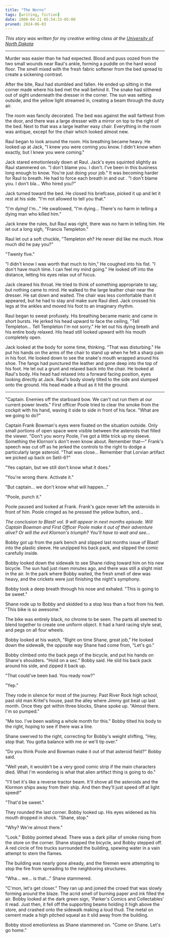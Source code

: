 ```yaml
---
title: "The Norns"
tags: [writing, fiction]
date: 2008-04-21 05:54:33-05:00
pruned: 2024-06-03
---
```


*This story was written for my creative writing class at the [University of North Dakota](http://und.edu/)*

---

Murder was easier than he had expected. Blood and puss oozed from the two small wounds near Raul's ankle, forming a puddle on the hard wood floor. The smell mixed with the fresh fabric softener from the bed spread to create a sickening contrast.

After the bite, Raul had stumbled and fallen. He ended up sitting in the corner made where his bed met the wall behind it. The snake had slithered out of sight underneath the dresser in the corner. The sun was setting outside, and the yellow light streamed in, creating a beam through the dusty air.

The room was fancily decorated. The bed was against the wall farthest from the door, and there was a large dresser with a mirror on top to the right of the bed. Next to that was a large leather easy chair. Everything in the room was antique, except for the chair which looked almost new.

Raul began to look around the room. His breathing became heavy. He looked up at Jack, "I knew you were coming you know. I didn't know when exactly, but I knew you were coming."

Jack stared emotionlessly down at Raul. Jack's eyes squinted slightly as Raul stammered on. "I don't blame you. I don't. I've been in this business long enough to know. You're just doing your job." It was becoming harder for Raul to breath. He had to force each breath in and out . "I don't blame you. I don't bla… Who hired you?"

Jack turned toward the bed. He closed his briefcase, picked it up and let it rest at his side. "I'm not allowed to tell you that."

"I'm dying! I'm…" He swallowed, "I'm dying… There's no harm in telling a dying man who killed him."

Jack knew the rules, but Raul was right, there was no harm in telling him. He let out a long sigh, "Francis Templeton."

Raul let out a soft chuckle, "Templeton eh? He never did like me much. How much did he pay you?"

"Twenty five."

"I didn't know I was worth that much to him," He coughed into his fist. "I don't have much time. I can feel my mind going." He looked off into the distance, letting his eyes relax out of focus.

Jack cleared his throat. He tried to think of something appropriate to say, but nothing came to mind. He walked to the large leather chair near the dresser. He sat down and waited. The chair was less comfortable than it appeared, but he had to stay and make sure Raul died. Jack crossed his legs at the ankles and moved his foot to an imaginary rhythm.

Raul began to sweat profusely. His breathing became manic and came in short bursts. He jerked his head upward to face the ceiling, "Tell Templeton… Tell Templeton I'm not sorry." He let out his dying breath and his entire body relaxed. His head still looked upward with his mouth completely open.

Jack looked at the body for some time, thinking. "That was disturbing." He put his hands on the arms of the chair to stand up when he felt a sharp pain in his foot. He looked down to see the snake's mouth wrapped around his shoe. The fangs had punctured the leather and gone deep into the top of his foot. He let out a grunt and relaxed back into the chair. He looked at Raul's body. His head had relaxed into a forward facing position, eyes looking directly at Jack. Raul's body slowly tilted to the side and slumped onto the ground. His head made a thud as it hit the ground.

---

"Captain. Enemies off the starboard bow. We can't out run them at our current power levels." First officer Poole tried to clear the smoke from the cockpit with his hand, waving it side to side in front of his face. "What are we going to do?"

Captain Frank Bowman's eyes were fixated on the situation outside. Only small portions of open space were visible between the asteroids that filled the viewer. "Don't you worry Poole, I've got a little trick up my sleeve. Something the Klornon's don't even know about. Remember that—" Frank's speech was cut off as he jerked the controls to the right to dodge a particularly large asteroid. "That was close… Remember that Lorvian artifact we picked up back on Setil-6?"

"Yes captain, but we still don't know what it does."

"You're wrong there. Activate it."

"But captain… we don't know what will happen…"

"Poole, punch it."

Poole paused and looked at Frank. Frank's gaze never left the asteroids in front of him. Poole cringed as he pressed the yellow button, and…

*The conclusion to Blast! vol. 9 will appear in next months episode. Will Captain Bowman and First Officer Poole make it out of their adventure alive? Or will the evil Klornon's triumph? You'll have to wait and see…*

Bobby got up from the park bench and slipped last months issue of Blast! into the plastic sleeve. He unzipped his back pack, and slipped the comic carefully inside.

Bobby looked down the sidewalk to see Shane riding toward him on his new bicycle. The sun had just risen minutes ago, and there was still a slight mist in the air. In the park where Bobby waited, the fresh smell of dew was heavy, and the crickets were just finishing the night's symphony.

Bobby took a deep breath through his nose and exhaled. "This is going to be sweet."

Shane rode up to Bobby and skidded to a stop less than a foot from his feet. "This bike is so awesome."

The bike was entirely black, no chrome to be seen. The parts all seemed to blend together to create one uniform object. It had a hard racing style seat, and pegs on all four wheels.

Bobby looked at his watch, "Right on time Shane, great job," He looked down the sidewalk, the opposite way Shane had come from, "Let's go."

Bobby climbed onto the back pegs of the bicycle, and put his hands on Shane's shoulders. "Hold on a sec." Bobby said. He slid his back pack around his side, and zipped it back up.

"That could've been bad. You ready now?"

"Yep."

They rode in silence for most of the journey. Past River Rock high school, past old man Kritel's house, past the alley where Jimmy got beat up last month. Once they got within three blocks, Shane spoke up. "Almost there. I'm so pumped."

"Me too. I've been waiting a whole month for this." Bobby tilted his body to the right, hoping to see if there was a line.

Shane swerved to the right, correcting for Bobby's weight shifting, "Hey, stop that. You gotta balance with me or we'll tip over."

"Do you think Poole and Bowman make it out of that asteroid field?" Bobby said.

"Well yeah, it wouldn't be a very good comic strip if the main characters died. What I'm wondering is what that alien artifact thing is going to do."

"I'll bet it's like a reverse tractor beam. It'll shove all the asteroids and the Klormon ships away from their ship. And then they'll just speed off at light speed!"

"That'd be sweet."

They rounded the last corner. Bobby looked up. His eyes widened as his mouth dropped in shock. "Shane, stop."

"Why? We're almost there."

"Look." Bobby pointed ahead. There was a dark pillar of smoke rising from the store on the corner. Shane stopped the bicycle, and Bobby stepped off. A red circle of fire trucks surrounded the building, spewing water in a vain attempt to stem the flames.

The building was nearly gone already, and the firemen were attempting to stop the fire from spreading to the neighboring structures.

"Wha… we… is that…" Shane stammered.

"C'mon, let's get closer." They ran up and joined the crowd that was slowly forming around the blaze. The acrid smell of burning paper and ink filled the air. Bobby looked at the dark green sign, 'Parker's Comics and Collectables' it read. Just then, it fell off the supporting beams holding it high above the store, and crashed onto the sidewalk making a loud thud. The metal on cement made a high pitched squeal as it slid away from the building.

Bobby stood emotionless as Shane stammered on. "Come on Shane. Let's go home."
